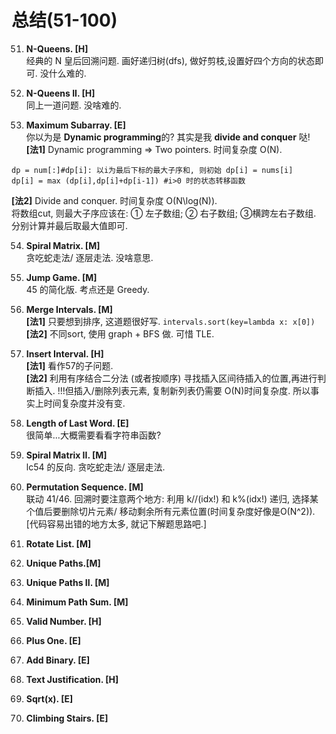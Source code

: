 # 总结(51-100)

51. **N-Queens. [H]**   
经典的 N 皇后回溯问题. 画好递归树(dfs), 做好剪枝,设置好四个方向的状态即可. 没什么难的.    

52. **N-Queens II. [H]**    
同上一道问题. 没啥难的.   

53. **Maximum Subarray. [E]**    
你以为是 **Dynamic programming**的? 其实是我 **divide and conquer** 哒!     
**[法1]** Dynamic programming => Two pointers. 时间复杂度 O(N). 
```
dp = num[:]#dp[i]: 以i为最后下标的最大子序和, 则初始 dp[i] = nums[i]
dp[i] = max (dp[i],dp[i]+dp[i-1]) #i>0 时的状态转移函数
```
**[法2]** Divide and conquer. 时间复杂度 O(N\log(N)).   
将数组cut, 则最大子序应该在: ① 左子数组; ② 右子数组; ③横跨左右子数组. 分别计算并最后取最大值即可.      

54. **Spiral Matrix. [M]**   
贪吃蛇走法/ 逐层走法. 没啥意思.  

55. **Jump Game. [M]**    
45 的简化版. 考点还是 Greedy.  

56. **Merge Intervals. [M]**    
**[法1]** 只要想到排序, 这道题很好写. `intervals.sort(key=lambda x: x[0])`    
**[法2]** 不同sort, 使用 graph + BFS 做. 可惜 TLE. 
  
57. **Insert Interval. [H]**   
**[法1]** 看作57的子问题.    
**[法2]** 利用有序结合二分法 (或者按顺序) 寻找插入区间待插入的位置,再进行判断插入.  !!!但插入/删除列表元素, 复制新列表仍需要 O(N)时间复杂度. 所以事实上时间复杂度并没有变. 

58. **Length of Last Word. [E]**   
很简单...大概需要看看字符串函数?

59. **Spiral Matrix II. [M]**    
lc54 的反向. 贪吃蛇走法/ 逐层走法.

60. **Permutation Sequence. [M]**   
联动 41/46. 回溯时要注意两个地方: 利用 k//(idx!) 和 k%(idx!) 递归, 选择某个值后要删除切片元素/ 移动剩余所有元素位置(时间复杂度好像是O(N^2)). [代码容易出错的地方太多, 就记下解题思路吧.]
  
61. **Rotate List. [M]**
62. **Unique Paths.[M]**
63. **Unique Paths II. [M]**
64. **Minimum Path Sum. [M]**
65. **Valid Number. [H]**
66. **Plus One. [E]**
67. **Add Binary. [E]**
68. **Text Justification. [H]**
69. **Sqrt(x). [E]**
70. **Climbing Stairs. [E]**

